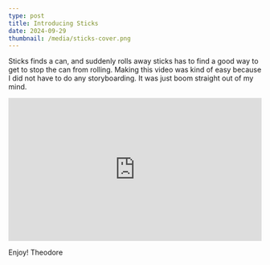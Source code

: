 ```yaml
---
type: post
title: Introducing Sticks
date: 2024-09-29
thumbnail: /media/sticks-cover.png
---
```


Sticks finds a can, and suddenly rolls away sticks has to find a good way to get to stop the can from rolling. Making this video was kind of easy because I did not have to do any storyboarding. It was just boom straight out of my mind.

<div style="padding:56.25% 0 0 0;position:relative;"><iframe src="https://player.vimeo.com/video/1014130246?badge=0&amp;autopause=0&amp;player_id=0&amp;app_id=58479" frameborder="0" allow="autoplay; fullscreen; picture-in-picture; clipboard-write" style="position:absolute;top:0;left:0;width:100%;height:100%;" title="The Can"></iframe></div><script src="https://player.vimeo.com/api/player.js"></script>

Enjoy! Theodore
